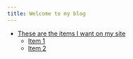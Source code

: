 ```yaml
---
title: Welcome to my blog
---
```

- [These are the items I want on my site](#installation)
  - [Item 1](#sub1)
  - [Item 2](#sub2)

